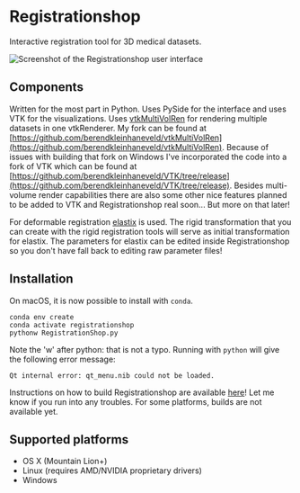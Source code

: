 # Registrationshop

Interactive registration tool for 3D medical datasets.

![Screenshot of the Registrationshop user interface](https://github.com/berendkleinhaneveld/Registrationshop/assets/1000968/b8c9f144-914c-427d-8a59-33732cc3bb4c)

## Components
Written for the most part in Python. Uses PySide for the interface and uses VTK for the visualizations. Uses [vtkMultiVolRen](https://github.com/karlkrissian/vtkMultiVolRen) for rendering multiple datasets in one vtkRenderer. My fork can be found at [https://github.com/berendkleinhaneveld/vtkMultiVolRen](https://github.com/berendkleinhaneveld/vtkMultiVolRen). Because of issues with building that fork on Windows I've incorporated the code into a fork of VTK which can be found at [https://github.com/berendkleinhaneveld/VTK/tree/release](https://github.com/berendkleinhaneveld/VTK/tree/release). Besides multi-volume render capabilities there are also some other nice features planned to be added to VTK and Registrationshop real soon... But more on that later!

For deformable registration [elastix](http://elastix.isi.uu.nl) is used. The rigid transformation that you can create with the rigid registration tools will serve as initial transformation for elastix. The parameters for elastix can be edited inside Registrationshop so you don't have fall back to editing raw parameter files!

## Installation

On macOS, it is now possible to install with `conda`.

    conda env create
    conda activate registrationshop
    pythonw RegistrationShop.py

Note the 'w' after python: that is not a typo. Running with `python` will give the following error message:
    
    Qt internal error: qt_menu.nib could not be loaded.

Instructions on how to build Registrationshop are available [here](INSTRUCTIONS.md)! Let me know if you run into any troubles. For some platforms, builds are not available yet.

## Supported platforms
* OS X (Mountain Lion+)
* Linux (requires AMD/NVIDIA proprietary drivers)
* Windows

